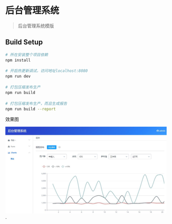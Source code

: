 # 后台管理系统

> 后台管理系统模版

## Build Setup

``` bash
# 所在安装整个项目依赖
npm install

# 开启热更新调试，访问地址localhost:8080
npm run dev

# 打包压缩发布生产
npm run build

# 打包压缩发布生产，而且生成报告
npm run build --report
```

效果图

![效果图](https://raw.githubusercontent.com/ch563/vueElementAdmin/master/demo.jpg)
.